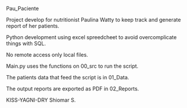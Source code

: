 Pau_Paciente

Project develop for nutritionist Paulina Watty to keep track and generate report of her patients.

Python development using excel spreedcheet to avoid overcomplicate things with SQL.

No remote access only local files.

Main.py uses the functions on 00_src to run the script.

The patients data that feed the script is in 01_Data.

The output reports are exported as PDF in 02_Reports.

KISS-YAGNI-DRY
Shiomar S.